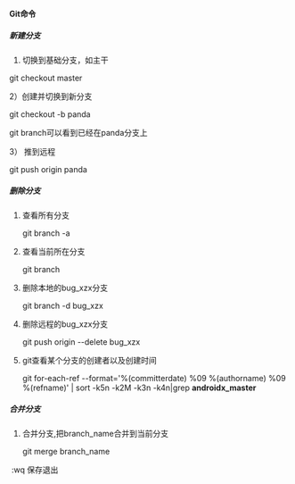 #### Git命令

##### 新建分支

1) 切换到基础分支，如主干

git checkout master

2）创建并切换到新分支

git checkout -b panda

git branch可以看到已经在panda分支上

3） 推到远程

 git push origin panda 

##### 删除分支

1. 查看所有分支

   git branch -a

2. 查看当前所在分支

   git branch

3. 删除本地的bug_xzx分支

   git branch -d bug_xzx

4. 删除远程的bug_xzx分支

   git push origin --delete bug_xzx

5. git查看某个分支的创建者以及创建时间

   git for-each-ref --format='%(committerdate) %09 %(authorname) %09 %(refname)' | sort -k5n -k2M -k3n -k4n|grep **androidx_master**

##### 合并分支

1. 合并分支,把branch_name合并到当前分支

   git  merge  branch_name

​    :wq  保存退出